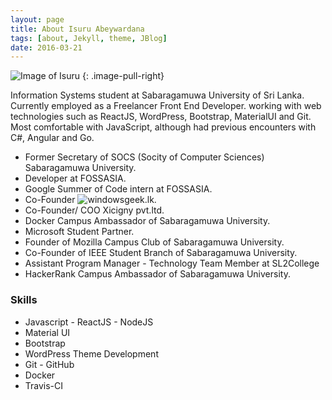 ```yaml
---
layout: page
title: About Isuru Abeywardana
tags: [about, Jekyll, theme, JBlog]
date: 2016-03-21
---
```


![Image of Isuru](https://isuruab.github.io/assets/img/profile.jpg)
{: .image-pull-right}

Information Systems student at Sabaragamuwa University of Sri Lanka. Currently employed as a Freelancer Front End Developer. working with web technologies such as ReactJS, WordPress, Bootstrap, MaterialUI and Git. Most comfortable with JavaScript, although had previous encounters with C#, Angular and Go.

* Former Secretary of SOCS (Socity of Computer Sciences) Sabaragamuwa University.
* Developer at FOSSASIA.
* Google Summer of Code intern at FOSSASIA.
* Co-Founder ![windowsgeek.lk](www.windowsgeek.lk).
* Co-Founder/ COO Xicigny pvt.ltd.
* Docker Campus Ambassador of Sabaragamuwa University.
* Microsoft Student Partner.
* Founder of Mozilla Campus Club of Sabaragamuwa University.
* Co-Founder of IEEE Student Branch of Sabaragamuwa University.
* Assistant Program Manager - Technology Team Member at SL2College 
* HackerRank Campus Ambassador of Sabaragamuwa University.


### Skills

* Javascript - ReactJS - NodeJS
* Material UI
* Bootstrap
* WordPress Theme Development
* Git - GitHub
* Docker
* Travis-CI